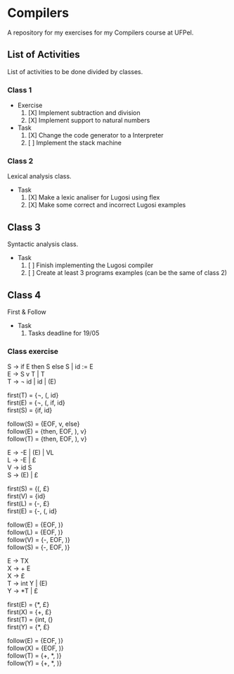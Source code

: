 # Compilers
A repository for my exercises for my Compilers course at UFPel.

## List of Activities
List of activities to be done divided by classes.

### Class 1
- Exercise  
	1. [X] Implement subtraction and division  
	2. [X] Implement support to natural numbers  
- Task  
	1. [X] Change the code generator to a Interpreter  
	2. [ ] Implement the stack machine  

### Class 2
Lexical analysis class.
- Task  
	1. [X] Make a lexic analiser for Lugosi using flex  
	2. [X] Make some correct and incorrect Lugosi examples  

## Class 3
Syntactic analysis class.  
-  Task  
	1. [ ] Finish implementing the Lugosi compiler  
	2. [ ] Create at least 3 programs examples (can be the same of class 2)  

## Class 4
First & Follow
- Task
	1. Tasks deadline for 19/05
### Class exercise
S -> if E then S else S | id := E  
E -> S v T | T  
T -> ¬ id | id | (E)  

first(T) = {¬, (, id}  
first(E) = {¬, (, if, id}  
first(S) = {if, id}  

follow(S) = {EOF, v, else}  
follow(E) = {then, EOF, ), v}  
follow(T) = {then, EOF, ), v}  

E -> -E | (E) | VL  
L -> -E | £  
V -> id S  
S -> (E) | £  

first(S) = {(, £}  
first(V) = {id}  
first(L) = {-, £}  
first(E) = {-, (, id}  

follow(E) = {EOF, )}  
follow(L) = {EOF, )}  
follow(V) = {-, EOF, )}  
follow(S) = {-, EOF, )}  

E -> TX  
X -> + E  
X -> £  
T -> int Y | (E)  
Y -> \*T | £  

first(E) = {\*, £}  
first(X) = {+, £}  
first(T) = {int, (}  
first(Y) = {\*, £}  

follow(E) = {EOF, )}  
follow(X) = {EOF, )}  
follow(T) = {+, \*, )}  
follow(Y) = {+, \*, )}  

